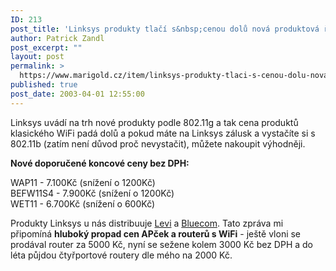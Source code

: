 ```yaml
---
ID: 213
post_title: 'Linksys produkty tlačí s&nbsp;cenou dolů nová produktová řada'
author: Patrick Zandl
post_excerpt: ""
layout: post
permalink: >
  https://www.marigold.cz/item/linksys-produkty-tlaci-s-cenou-dolu-nova-produktova-rada
published: true
post_date: 2003-04-01 12:55:00
---
```

<P>Linksys uvádí na trh nové produkty podle 802.11g a tak cena produktů klasického WiFi padá dolů a pokud máte na Linksys zálusk a vystačíte si s 802.11b (zatím není důvod proč nevystačit), můžete nakoupit výhodněji. </P>
<P><STRONG>Nové doporučené koncové ceny bez DPH:</STRONG></P>
<P>WAP11 - 7.100Kč (snížení o 1200Kč)<BR>BEFW11S4 - 7.900Kč (snížení o 1200Kč)<BR>WET11 - 6.700Kč (snížení o 600Kč) </P>
<P>Produkty Linksys u nás distribuuje <A href="http://www.levi.cz/" target=_blank>Levi</A> a <A href="http://www.bluecom.cz/">Bluecom</A>. Tato zpráva mi připomíná <STRONG>hluboký propad cen APček a routerů s WiFi</STRONG> - ještě vloni se prodával router za 5000 Kč, nyní se sežene kolem 3000 Kč bez DPH a do léta půjdou čtyřportové routery dle mého na 2000 Kč. </P>